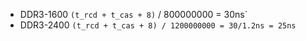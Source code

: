 - DDR3-1600
  `(t_rcd + t_cas + 8)` / 800000000 = 30ns`
- DDR3-2400
  `(t_rcd + t_cas + 8) / 1200000000 = 30/1.2ns = 25ns`

